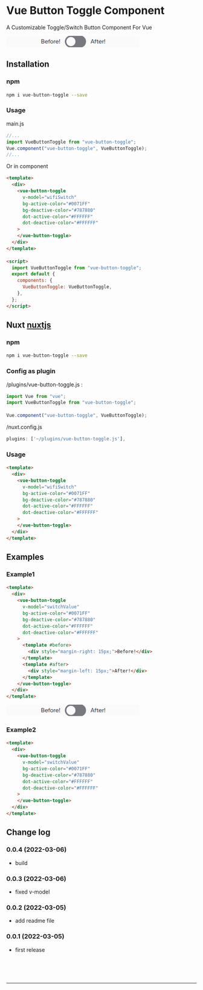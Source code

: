 # Vue Button Toggle Component

A Customizable Toggle/Switch Button Component For Vue

![Screenshot](https://github.com/MahdadGhasemian/vue-button-toggle/blob/master/vue-button-toggle.gif)

## Installation

### npm

```bash
npm i vue-button-toggle --save
```

### Usage

main.js

```javascript
//...
import VueButtonToggle from "vue-button-toggle";
Vue.component("vue-button-toggle", VueButtonToggle);
//...
```

Or in component

```html
<template>
  <div>
    <vue-button-toggle
      v-model="wifiSwitch"
      bg-active-color="#0071FF"
      bg-deactive-color="#787880"
      dot-active-color="#FFFFFF"
      dot-deactive-color="#FFFFFF"
    >
    </vue-button-toggle>
  </div>
</template>

<script>
  import VueButtonToggle from "vue-button-toggle";
  export default {
    components: {
      VueButtonToggle: VueButtonToggle,
    },
  };
</script>
```

## Nuxt [nuxtjs](https://nuxtjs.org/)

### npm

```bash
npm i vue-button-toggle --save
```

### Config as plugin

/plugins/vue-button-toggle.js :

```javascript
import Vue from "vue";
import VueButtonToggle from "vue-button-toggle";

Vue.component("vue-button-toggle", VueButtonToggle);
```

/nuxt.config.js

```javascript
plugins: ['~/plugins/vue-button-toggle.js'],
```

### Usage

```html
<template>
  <div>
    <vue-button-toggle
      v-model="wifiSwitch"
      bg-active-color="#0071FF"
      bg-deactive-color="#787880"
      dot-active-color="#FFFFFF"
      dot-deactive-color="#FFFFFF"
    >
    </vue-button-toggle>
  </div>
</template>
```

## Examples

### Example1

```html
<template>
  <div>
    <vue-button-toggle
      v-model="switchValue"
      bg-active-color="#0071FF"
      bg-deactive-color="#787880"
      dot-active-color="#FFFFFF"
      dot-deactive-color="#FFFFFF"
    >
      <template #before>
        <div style="margin-right: 15px;">Before!</div>
      </template>
      <template #after>
        <div style="margin-left: 15px;">After!</div>
      </template>
    </vue-button-toggle>
  </div>
</template>
```

![Screenshot](https://github.com/MahdadGhasemian/vue-button-toggle/blob/master/vue-button-toggle.gif)

### Example2

```html
<template>
  <div>
    <vue-button-toggle
      v-model="switchValue"
      bg-active-color="#0071FF"
      bg-deactive-color="#787880"
      dot-active-color="#FFFFFF"
      dot-deactive-color="#FFFFFF"
    >
    </vue-button-toggle>
  </div>
</template>
```

## Change log

### 0.0.4 (2022-03-06)

- build

### 0.0.3 (2022-03-06)

- fixed v-model

### 0.0.2 (2022-03-05)

- add readme file

### 0.0.1 (2022-03-05)

- first release

<br />
<br />
<br />
<hr />
